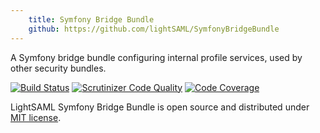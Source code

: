 ```yaml
---
    title: Symfony Bridge Bundle
    github: https://github.com/lightSAML/SymfonyBridgeBundle
---
```


A Symfony bridge bundle configuring internal profile services, used by other security bundles.

[![Build Status](https://travis-ci.org/lightSAML/SymfonyBridgeBundle.svg?branch=master)](https://travis-ci.org/lightSAML/SymfonyBridgeBundle)
[![Scrutinizer Code Quality](https://scrutinizer-ci.com/g/lightSAML/SymfonyBridgeBundle/badges/quality-score.png?b=master)](https://scrutinizer-ci.com/g/lightSAML/SymfonyBridgeBundle/?branch=master)
[![Code Coverage](https://scrutinizer-ci.com/g/lightSAML/SymfonyBridgeBundle/badges/coverage.png?b=master)](https://scrutinizer-ci.com/g/lightSAML/SymfonyBridgeBundle/?branch=master)

LightSAML Symfony Bridge Bundle is open source and distributed under
[MIT license](https://github.com/lightSAML/SymfonyBridgeBundle/blob/master/LICENSE).
